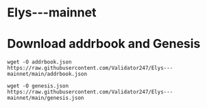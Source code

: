 # Elys---mainnet

# Download addrbook and Genesis

  
    wget -O addrbook.json https://raw.githubusercontent.com/Validator247/Elys---mainnet/main/addrbook.json
    
    wget -O genesis.json https://raw.githubusercontent.com/Validator247/Elys---mainnet/main/genesis.json
